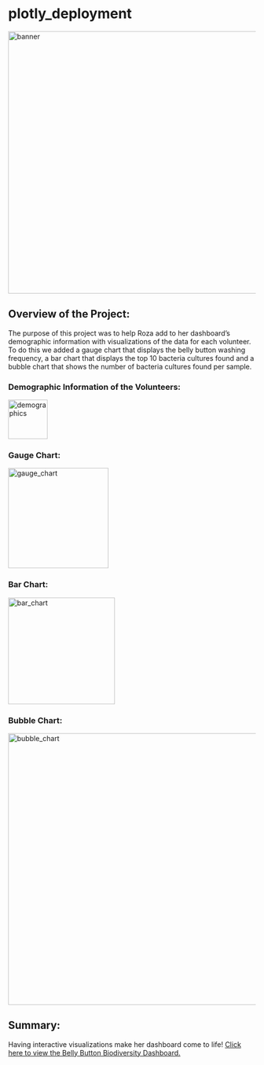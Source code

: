# plotly_deployment

<img width="534" alt="banner" src="https://user-images.githubusercontent.com/106631875/206319434-38b20ef6-8cab-4a8a-aa95-f05cb9b50e59.png">

## Overview of the Project: 

The purpose of this project was to help Roza add to her dashboard’s demographic information with visualizations of the data for each volunteer. To do this we added a gauge chart that displays the belly button washing frequency, a bar chart that displays the top 10 bacteria cultures found and a bubble chart that shows the number of bacteria cultures found per sample.

### Demographic Information of the Volunteers:

<img width="80" alt="demographics" src="https://user-images.githubusercontent.com/106631875/206319457-90107a02-d2a4-45f1-b0a2-6411247c53c3.png">

### Gauge Chart:

<img width="204" alt="gauge_chart" src="https://user-images.githubusercontent.com/106631875/206319475-d792f938-4633-448c-b85e-fc4f785abb5b.png">

### Bar Chart:

<img width="217" alt="bar_chart" src="https://user-images.githubusercontent.com/106631875/206319491-b53303fd-ffcd-40a5-943c-77c7bf78e3d3.png">

### Bubble Chart:

<img width="553" alt="bubble_chart" src="https://user-images.githubusercontent.com/106631875/206319506-5d920a94-27e4-4a93-8e3c-6e224c7ffed7.png">

## Summary: 

Having interactive visualizations make her dashboard come to life!
[Click here to view the Belly Button Biodiversity Dashboard.](https://panther1976.github.io/plotly_deployment/)
